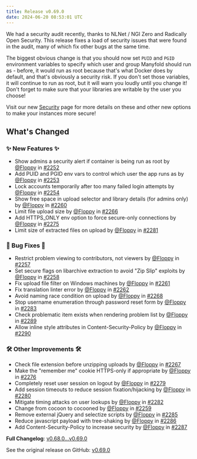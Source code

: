 ```yaml
---
title: Release v0.69.0
date: 2024-06-20 08:53:01 UTC
---
```

We had a security audit recently, thanks to NLNet / NGI Zero and Radically Open Security. This release fixes a load of security issues that were found in the audit, many of which fix other bugs at the same time.

The biggest obvious change is that you should now set `PUID` and `PGID` environment variables to specify which user and group Manyfold should run as - before, it would run as root because that's what Docker does by default, and that's obviously a security risk. If you don't set those variables, it will continue to run as root, but it will warn you loudly until you change it! Don't forget to make sure that your libraries are writable by the user you choose!

Visit our new [Security](https://manyfold.app/sysadmin/security) page for more details on these and other new options to make your instances more secure!

<!-- Release notes generated using configuration in .github/release.yml at main -->

## What's Changed
### ✨ New Features ✨
* Show admins a security alert if container is being run as root by [@Floppy](https://github.com/Floppy) in [#2252](https://github.com/manyfold3d/manyfold/pull/2252)
* Add PUID and PGID env vars to control which user the app runs as by [@Floppy](https://github.com/Floppy) in [#2253](https://github.com/manyfold3d/manyfold/pull/2253)
* Lock accounts temporarily after too many failed login attempts by [@Floppy](https://github.com/Floppy) in [#2254](https://github.com/manyfold3d/manyfold/pull/2254)
* Show free space in upload selector and library details (for admins only) by [@Floppy](https://github.com/Floppy) in [#2260](https://github.com/manyfold3d/manyfold/pull/2260)
* Limit file upload size by [@Floppy](https://github.com/Floppy) in [#2266](https://github.com/manyfold3d/manyfold/pull/2266)
* Add HTTPS_ONLY env option to force secure-only connections by [@Floppy](https://github.com/Floppy) in [#2275](https://github.com/manyfold3d/manyfold/pull/2275)
* Limit size of extracted files on upload by [@Floppy](https://github.com/Floppy) in [#2281](https://github.com/manyfold3d/manyfold/pull/2281)
### 🐛 Bug Fixes 🐛
* Restrict problem viewing to contributors, not viewers by [@Floppy](https://github.com/Floppy) in [#2257](https://github.com/manyfold3d/manyfold/pull/2257)
* Set secure flags on libarchive extraction to avoid "Zip Slip" exploits by [@Floppy](https://github.com/Floppy) in [#2258](https://github.com/manyfold3d/manyfold/pull/2258)
* Fix upload file filter on Windows machines by [@Floppy](https://github.com/Floppy) in [#2261](https://github.com/manyfold3d/manyfold/pull/2261)
* Fix translation linter error by [@Floppy](https://github.com/Floppy) in [#2262](https://github.com/manyfold3d/manyfold/pull/2262)
* Avoid naming race condition on upload by [@Floppy](https://github.com/Floppy) in [#2268](https://github.com/manyfold3d/manyfold/pull/2268)
* Stop username enumeration through password reset form by [@Floppy](https://github.com/Floppy) in [#2283](https://github.com/manyfold3d/manyfold/pull/2283)
* Check problematic item exists when rendering problem list by [@Floppy](https://github.com/Floppy) in [#2289](https://github.com/manyfold3d/manyfold/pull/2289)
* Allow inline style attributes in Content-Security-Policy by [@Floppy](https://github.com/Floppy) in [#2290](https://github.com/manyfold3d/manyfold/pull/2290)
### 🛠️ Other Improvements 🛠️
* Check file extension before unzipping uploads by [@Floppy](https://github.com/Floppy) in [#2267](https://github.com/manyfold3d/manyfold/pull/2267)
* Make the "remember me" cookie HTTPS-only if appropriate by [@Floppy](https://github.com/Floppy) in [#2276](https://github.com/manyfold3d/manyfold/pull/2276)
* Completely reset user session on logout by [@Floppy](https://github.com/Floppy) in [#2279](https://github.com/manyfold3d/manyfold/pull/2279)
* Add session timeouts to reduce session fixation/hijacking by [@Floppy](https://github.com/Floppy) in [#2280](https://github.com/manyfold3d/manyfold/pull/2280)
* Mitigate timing attacks on user lookups by [@Floppy](https://github.com/Floppy) in [#2282](https://github.com/manyfold3d/manyfold/pull/2282)
* Change from cocoon to cocooned by [@Floppy](https://github.com/Floppy) in [#2259](https://github.com/manyfold3d/manyfold/pull/2259)
* Remove external jQuery and selectize scripts by [@Floppy](https://github.com/Floppy) in [#2285](https://github.com/manyfold3d/manyfold/pull/2285)
* Reduce javascript payload with tree-shaking by [@Floppy](https://github.com/Floppy) in [#2286](https://github.com/manyfold3d/manyfold/pull/2286)
* Add Content-Security-Policy to increase security by [@Floppy](https://github.com/Floppy) in [#2287](https://github.com/manyfold3d/manyfold/pull/2287)


**Full Changelog**: [v0.68.0...v0.69.0](https://github.com/manyfold3d/manyfold/compare/v0.68.0...v0.69.0)

See the original release on GitHub: [v0.69.0](https://github.com/manyfold3d/manyfold/releases/tag/v0.69.0)
